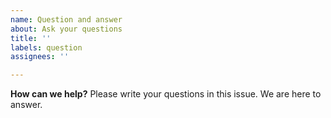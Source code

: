 ```yaml
---
name: Question and answer
about: Ask your questions
title: ''
labels: question
assignees: ''

---
```


**How can we help?**
Please write your questions in this issue. We are here to answer.
